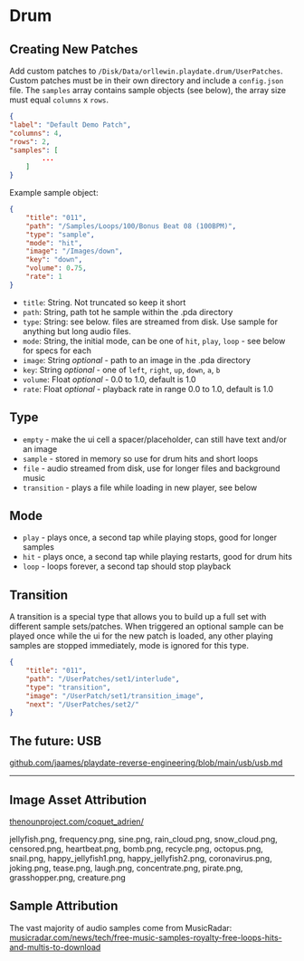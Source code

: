 # Drum

## Creating New Patches

Add custom patches to `/Disk/Data/orllewin.playdate.drum/UserPatches`. Custom patches must be in their own directory and include a `config.json` file. The `samples` array contains sample objects (see below), the array size must equal `columns` x `rows`.

```json
{
"label": "Default Demo Patch",
"columns": 4,
"rows": 2,
"samples": [
		...
	]
}
```

Example sample object:

```json
{
	"title": "011",
	"path": "/Samples/Loops/100/Bonus Beat 08 (100BPM)",
	"type": "sample",
	"mode": "hit",
	"image": "/Images/down",
	"key": "down",
	"volume": 0.75,
	"rate": 1
}
```

* `title`: String. Not truncated so keep it short
* `path`: String, path tot he sample within the .pda directory
* `type`: String: see below. files are streamed from disk. Use sample for anything but long audio files. 
* `mode`: String, the initial mode, can be one of `hit`, `play`, `loop` - see below for specs for each
* `image`: String _optional_ - path to an image in the .pda directory
* `key`: String _optional_ - one of `left`, `right`, `up`, `down`, `a`, `b`
* `volume`: Float _optional_ - 0.0 to 1.0, default is 1.0
* `rate`: Float _optional_ - playback rate in range 0.0 to 1.0, default is 1.0

## Type

* `empty` - make the ui cell a spacer/placeholder, can still have text and/or an image
* `sample` - stored in memory so use for drum hits and short loops
* `file` - audio streamed from disk, use for longer files and background music
* `transition` - plays a file while loading in new player, see below

## Mode

* `play` - plays once, a second tap while playing stops, good for longer samples
* `hit` - plays once, a second tap while playing restarts, good for drum hits
* `loop` - loops forever, a second tap should stop playback

## Transition

A transition is a special type that allows you to build up a full set with different sample sets/patches. When triggered an optional sample can be played once while the ui for the new patch is loaded, any other playing samples are stopped immediately, mode is ignored for this type.

```json
{
	"title": "011",
	"path": "/UserPatches/set1/interlude",
	"type": "transition",
	"image": "/UserPatch/set1/transition_image",
	"next": "/UserPatches/set2/"
}
```

## The future: USB

[github.com/jaames/playdate-reverse-engineering/blob/main/usb/usb.md](https://github.com/jaames/playdate-reverse-engineering/blob/main/usb/usb.md)

<hr>

## Image Asset Attribution

[thenounproject.com/coquet_adrien/](https://thenounproject.com/coquet_adrien/)

jellyfish.png, frequency.png, sine.png, rain_cloud.png, snow_cloud.png, censored.png, heartbeat.png, bomb.png, recycle.png, octopus.png, snail.png, happy_jellyfish1.png, happy_jellyfish2.png, coronavirus.png, joking.png, tease.png, laugh.png, concentrate.png, pirate.png, grasshopper.png, creature.png

## Sample Attribution

The vast majority of audio samples come from MusicRadar: [musicradar.com/news/tech/free-music-samples-royalty-free-loops-hits-and-multis-to-download](https://www.musicradar.com/news/tech/free-music-samples-royalty-free-loops-hits-and-multis-to-download)
